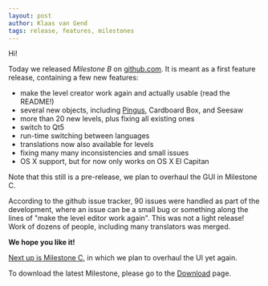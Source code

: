 ```yaml
---
layout: post
author: Klaas van Gend
tags: release, features, milestones
---
```


Hi!

Today we released _Milestone B_ on [github.com](https://github.com/the-butterfly-effect/tbe/releases/tag/v0.9.3.1). It is meant as a first feature release, containing a few new features:

 * make the level creator work again and actually usable (read the README!)
 * several new objects, including [Pingus](/blog/2015/12/26/new-object-pingus), Cardboard Box, and Seesaw
 * more than 20 new levels, plus fixing all existing ones
 * switch to Qt5
 * run-time switching between languages
 * translations now also available for levels
 * fixing many many inconsistencies and small issues
 * OS X support, but for now only works on OS X El Capitan
 
Note that this still is a pre-release, we plan to overhaul the GUI in Milestone C.

According to the github issue tracker, 90 issues were handled as part of the development, where an issue can be a small bug or something along the lines of "make the level editor work again".
This was not a light release! Work of dozens of people, including many translators was merged.


**We hope you like it!**


[Next up is Milestone C](https://github.com/the-butterfly-effect/tbe/milestones/), in which we plan to overhaul the UI yet again.

To download the latest Milestone, please go to the [Download](/#download) page. 
